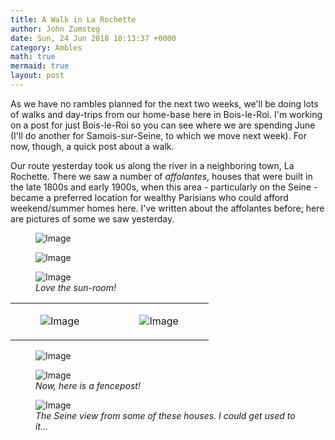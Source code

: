 ```yaml
---
title: A Walk in La Rochette
author: John Zumsteg
date: Sun, 24 Jun 2018 10:13:37 +0000
category: Ambles
math: true
mermaid: true
layout: post
---
```

As we have no rambles planned for the next two weeks, we'll be doing lots of walks and day-trips from our home-base here in Bois-le-Roi. I'm working on a post for just Bois-le-Roi so you can see where we are spending June (I'll do another for Samois-sur-Seine, to which we move next week). For now, though, a quick post about a walk.

Our route yesterday took us along the river in a neighboring town, La Rochette. There we saw a number of *affolantes*, houses that were built in the late 1800s and early 1900s, when this area - particularly on the Seine - became a preferred location for wealthy Parisians who could afford weekend/summer homes here. I've written about the affolantes before<a href="http://zumsteg.us/?p=3208">;</a> here are pictures of some we saw yesterday.

<figure class = "landscape">
	<img src="{{"/assets/images/2018/06/DSC00546.jpg" | prepend: site.baseurl | prepend: site.url }}" alt="Image" />
	<figcaption></figcaption>
</figure>

<figure class = "landscape">
	<img src="{{"/assets/images/2018/06/DSC00547.jpg" | prepend: site.baseurl | prepend: site.url }}" alt="Image" />
	<figcaption></figcaption>
</figure>

<figure class = "landscape">
	<img src="{{"/assets/images/2018/06/DSC00549.jpg" | prepend: site.baseurl | prepend: site.url }}" alt="Image" />
	<figcaption><em>Love the sun-room!</em></figcaption>
</figure>

<table>
	<tbody>
		<tr>
			<td style = "width: 50%">
				<figure class = "portrait">
					<img src="{{"/assets/images/2018/06/DSC00545.jpg" | prepend: site.baseurl | prepend: site.url }}" alt="Image" />
					<figcaption></figcaption>
				</figure>
			</td>
			<td style = "width: 50%">
				<figure class = "portrait">
					<img src="{{"/assets/images/2018/06/DSC00543.jpg" | prepend: site.baseurl | prepend: site.url }}" alt="Image" />
					<figcaption></figcaption>
				</figure>
			</td>
		</tr>
	</tbody>
</table>

<figure class = "landscape">
	<img src="{{"/assets/images/2018/06/DSC00548.jpg" | prepend: site.baseurl | prepend: site.url }}" alt="Image" />
	<figcaption></figcaption>
</figure>

<figure class = "portrait">
	<img src="{{"/assets/images/2018/06/DSC00542.jpg" | prepend: site.baseurl | prepend: site.url }}" alt="Image" />
	<figcaption><em>Now, here is a fencepost!</em></figcaption>
</figure>

<figure class = "landscape">
	<img src="{{"/assets/images/2018/06/DSC00551.jpg" | prepend: site.baseurl | prepend: site.url }}" alt="Image" />
	<figcaption><em>The Seine view from some of these houses. I could get used to it...</em></figcaption>
</figure>

